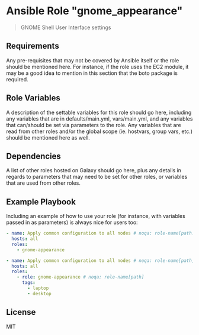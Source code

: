 # Ansible Role "gnome_appearance"

> GNOME Shell User Interface settings

## Requirements

Any pre-requisites that may not be covered by Ansible itself or the role should be mentioned here. For instance, if the
role uses the EC2 module, it may be a good idea to mention in this section that the boto package is required.

## Role Variables

A description of the settable variables for this role should go here, including any variables that are in
defaults/main.yml, vars/main.yml, and any variables that can/should be set via parameters to the role. Any variables
that are read from other roles and/or the global scope (ie. hostvars, group vars, etc.) should be mentioned here as
well.

## Dependencies

A list of other roles hosted on Galaxy should go here, plus any details in regards to parameters that may need to be set
for other roles, or variables that are used from other roles.

## Example Playbook

Including an example of how to use your role (for instance, with variables passed in as parameters) is always nice for
users too:

```yaml
- name: Apply common configuration to all nodes # noqa: role-name[path]
  hosts: all
  roles:
    - gnome-appearance
```

```yaml
- name: Apply common configuration to all nodes # noqa: role-name[path]
  hosts: all
  roles:
    - role: gnome-appearance # noqa: role-name[path]
      tags:
        - laptop
        - desktop
```

## License

MIT
